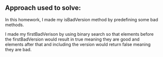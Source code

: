 ## Approach used to solve:
In this homework, I made my isBadVersion method by predefining some bad methods.

I made my firstBadVerison by using binary search so that elements before the firstBadVersion would result in true meaning they are good and elements after that and including the version would return false meaning they are bad.